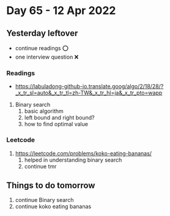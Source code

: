 # Day 65 - 12 Apr 2022

## Yesterday leftover
* continue readings ⭕
* one interview question ❌


### Readings
* https://labuladong-github-io.translate.goog/algo/2/18/28/?_x_tr_sl=auto&_x_tr_tl=zh-TW&_x_tr_hl=ja&_x_tr_pto=wapp
1. Binary search
   1. basic algorithm
   2. left bound and right bound?
   3. how to find optimal value


### Leetcode
1. https://leetcode.com/problems/koko-eating-bananas/
    1. helped in understanding binary search
    2. continue tmr


## Things to do tomorrow
1. continue Binary search
2. continue koko eating bananas